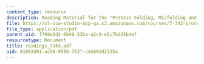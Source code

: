 ```yaml
---
content_type: resource
description: Reading Material for the "Protein Folding, Misfolding and Human Disease".
file: https://ol-ocw-studio-app-qa.s3.amazonaws.com/courses/7-343-protein-folding-misfolding-and-human-disease-fall-2004/81693d91ac589598763fcde89dd2135a_readings_7343.pdf
file_type: application/pdf
parent_uid: f769a5d2-6040-53ba-a2c9-e5c7bd25b4ef
resourcetype: Document
title: readings_7343.pdf
uid: 81693d91-ac58-9598-763f-cde89dd2135a
---
```

